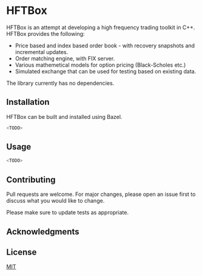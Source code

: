 # HFTBox

HFTBox is an attempt at developing a high frequency trading toolkit in C++.
HFTBox provides the following:
* Price based and index based order book - with recovery snapshots and incremental updates. 
* Order matching engine, with FIX server.
* Various mathemetical models for option pricing (Black-Scholes etc.)
* Simulated exchange that can be used for testing based on existing data.



The library currently has no dependencies.

## Installation

HFTBox can be built and installed using Bazel.

```bash
<TODO>
```

## Usage

```cpp
<TODO>
```

## Contributing

Pull requests are welcome. For major changes, please open an issue first
to discuss what you would like to change.

Please make sure to update tests as appropriate.

## Acknowledgments


## License

[MIT](https://choosealicense.com/licenses/mit/)